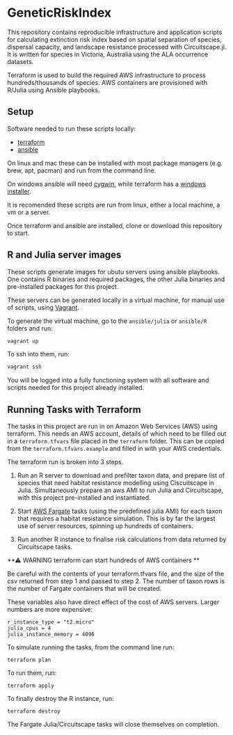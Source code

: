 # GeneticRiskIndex

This repository contains reproducible infrastructure and application scripts for calculating extinction 
risk index based on spatial separation of species, dispersal capacity, and landscape resistance processed 
with Circuitscape.jl. It is written for species in Victoria, Australia using the ALA occurrence datasets.

Terraform is used to build the required AWS infrastructure to process hundreds/thousands of
species. AWS containers are provisioned with R/Julia using Ansible playbooks.


## Setup

Software needed to run these scripts locally:
- [terraform](https://www.terraform.io/)
- [ansible](https://www.ansible.com/)

On linux and mac these can be installed with most package managers (e.g. brew,
apt, pacman) and run from the command line.

On windows ansible will need [cygwin](https://www.cygwin.com/), while terraform
has a [windows installer](https://www.terraform.io/downloads.html).

It is recomended these scripts are run from linux, either a local machine, a vm
or a server.

Once terraform and ansible are installed, clone or download this repository to
start.


## R and Julia server images

These scripts generate images for ubutu servers using ansible playbooks. One
contains R binaries and required packages, the other Julia binaries and
pre-installed packages for this project.

These servers can be generated locally in a virtual machine, for manual use of
scripts, using [Vagrant](https://www.vagrantup.com/).

To generate the virtual machine, go to the `ansible/julia` or `ansible/R`
folders and run:

```bash
vagrant up
```

To ssh into them, run:

```bash
vagrant ssh
```

You will be logged into a fully functioning system with all software and scripts
needed for this project already installed.


## Running Tasks with Terraform

The tasks in this project are run in on Amazon Web Services (AWS) using
terraform. This needs an AWS account, details of which need to be filled out in
a `terraform.tfvars` file placed in the `terraform` folder. This can be copied
from the `terraform.tfvars.example` and filled in with your AWS credentials.

The terraform run is broken into 3 steps. 

1. Run an R server to download and prefilter taxon data, and prepare list of
species that need habitat resistance modelling using Ciscuitscape in Julia.
Simultaneously prepare an aws AMI to run Julia and Circuitscape, with this
project pre-installed and instantiated.

2. Start [AWS Fargate](https://aws.amazon.com/fargate) tasks (using the
predefined julia AMI) for each taxon that requires a habitat resistance
simulation. This is by far the largest use of server resources, spinning up
hundreds of containers.

3. Run another R instance to finalise risk calculations from data returned by
Circuitscape tasks.


**⚠  WARNING terraform can start hundreds of AWS containers ** 

Be careful with the contents of your terraform.tfvars file, and the size of the
csv returned from step 1 and passed to step 2. The number of taxon rows is the
number of Fargate containers that will be created.

These variables also have direct effect of the cost of AWS servers. 
Larger numbers are more expensive:

```
r_instance_type = "t2.micro"
julia_cpus = 4
julia_instance_memory = 4096
```

To simulate running the tasks, from the command line run:

```
terraform plan
```

To run them, run:

```
terraform apply
```

To finally destroy the R instance, run:
```
terraform destroy
```

The Fargate Julia/Circuitscape tasks will close themselves on completion.
